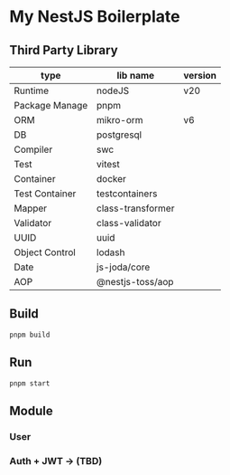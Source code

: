 # My NestJS Boilerplate

## Third Party Library

| type           | lib name          | version |
|----------------|-------------------|---------|
| Runtime        | nodeJS            | v20     |
| Package Manage | pnpm              |         |
| ORM            | mikro-orm         | v6      |
| DB             | postgresql        |         |
| Compiler       | swc               |         |
| Test           | vitest            |         |
| Container      | docker            |         |
| Test Container | testcontainers    |         |
| Mapper         | class-transformer |         |
| Validator      | class-validator   |         |
| UUID           | uuid              |         |
| Object Control | lodash            |         |
| Date           | js-joda/core      |         |
| AOP            | @nestjs-toss/aop  |         |

## Build

```shell
pnpm build
```

## Run

```shell
pnpm start
```

## Module

### User

### Auth + JWT -> (TBD)